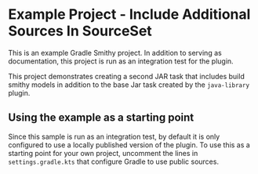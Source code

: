 # Example Project - Include Additional Sources In SourceSet
This is an example Gradle Smithy project. In addition to serving as documentation,
this project is run as an integration test for the plugin.

This project demonstrates creating a second JAR task that includes build smithy models
in addition to the base Jar task created by the `java-library` plugin.

## Using the example as a starting point
Since this sample is run as an integration test, by default it is only configured
to use a locally published version of the plugin. To use this as a starting point
for your own project, uncomment the lines in `settings.gradle.kts` that configure
Gradle to use public sources.
